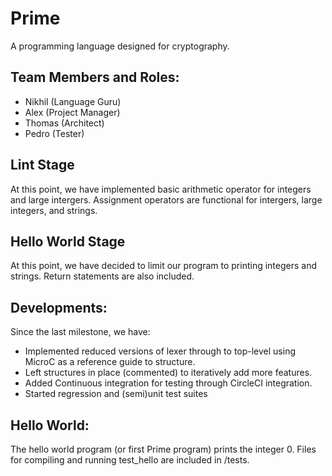 # Prime
A programming language designed for cryptography. 

## Team Members and Roles:
- Nikhil (Language Guru)
- Alex (Project Manager)
- Thomas (Architect)
- Pedro (Tester)

## Lint Stage
At this point, we have implemented basic arithmetic operator for integers and large intergers. Assignment operators are functional for intergers, large integers, and strings.

## Hello World Stage
At this point, we have decided to limit our program to printing integers and strings. 
Return statements are also included.

## Developments:
Since the last milestone, we have: 
- Implemented reduced versions of lexer through to top-level using MicroC as a reference guide to structure.
- Left structures in place (commented) to iteratively add more features.
- Added Continuous integration for testing through CircleCI integration.
- Started regression and (semi)unit test suites

## Hello World:
The hello world program (or first Prime program) prints the integer 0. Files for compiling and running test_hello are included in /tests.
